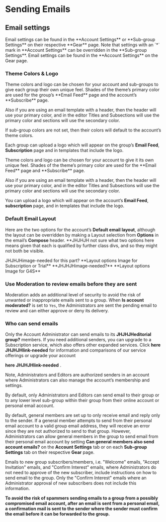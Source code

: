 # Sending Emails

## Email settings
<span id="gv-2members-4sendsettings"></span>

<span class="sub g4s">
Email settings can be found in the **Account Settings** or **Sub-group 
Settings** on their respective **Gear** page.
Note that settings with an `*` mark  in **Account Settings** can be
overridden in the **Sub-group Settings**.
</span> <!-- sub g4s -->

<span class="free">
Email settings can be found in the **Account Settings** on the Gear
page.
</span> <!-- free -->

### Theme Colors & Logo
<span id="gv-2members-4sendsettings-theme-colors-and-logo"></span>
     
<span class="sub g4s">
Theme colors and logo can be chosen for your account and sub-groups to
give each group their own unique feel.
Shades of the theme’s primary color are used for the group’s
**Email Feed** page and the account’s **Subscribe** page.  

Also if you are using an email template with a header, then the header
will use your primary color, and in the editor Titles and Subsections
will use the primary color and sections will use the secondary color.

If sub-group colors are not set, then their colors will default to the
account’s theme colors.

Each group can upload a logo which will appear on the group’s **Email
Feed**, **Subscription** page and in templates that include the logo.
</span> <!-- sub g4s -->

<span class="free">
Theme colors and logo can be chosen for your account to give it its
own unique feel.
Shades of the theme’s primary color are used for the **Email Feed** page
and **Subscribe** page.  

Also if you are using an email template with a header, then the
header will use your primary color, and in the editor Titles and
Subsections will use the primary color and sections will use the
secondary color.

You can upload a logo which will appear on the account’s **Email
Feed**, **subscription** page, and in templates that include the logo.
</span> <!-- free -->

<span class="sub g4s">

### Default Email Layout
<span id="gv-2members-4sendsettings-default-email-layout"></span>

Here are the two options for the account’s **Default email layout**,
although the layout can be overridden by making a Layout selection
from **Options** in the email’s **Compose** header.
<span class="todo">
**JHJHJH not sure what two options here means given that each is
qualified by further class divs, and so they might not both be visible.
</span>

<span class="sub">
<span class="todo">
JHJHJHimage-needed for this part?
</span>
**Layout options Image for Subscription or Trial**
</span>

<span class="g4s">
<span class="todo">
**JHJHJHimage-needed?**
</span>
**Layout options Image for G4S**
</span>

</span> <!-- sub g4s -->

<span class="sub g4s">

### Use Moderation to review emails before they are sent
<span id="gv-2members-4sendsettings-use-moderation"></span>

Moderation adds an additional level of security to avoid the risk
of unwanted or inappropriate emails sent to a group.
When **Is account moderated?** is set to `Yes`, the Administrators
are sent the pending email to review and can either approve or deny
its delivery.

</span> <!-- sub g4s"-->

### Who can send emails
<span id="gv-2members-4sendsettings-who-can"></span>

<span class="free">

Only the Account Administrator can send emails to its
<span class="todo">
**JHJHJHeditorial group?**
</span>
members.
If you need additional senders, you can upgrade to a
Subscription service, which also offers other expanded services.
Click
<span class="todo">
**here JHJHJHlink-needed**
</span>
for information and comparisons
of our service offerings or upgrade your account

**here**
<span class="todo">
**JHJHJHlink-needed**
</span>
.

Note, Administrators and Editors are authorized senders in an account where
Administrators can also manage the account’s membership and settings.  

</span> <!-- free -->

<span class="sub g4s">

By default, only Administrators and Editors can send email to their
group or to any lower level sub-group within their group from their online
account or personal email account.  

By default, general members are set up to only receive email and reply
only to the sender.
If a general member attempts to send from their personal email account
to a valid group email address, they will receive an error since they
are not authorized to send to that group.
However, Administrators can allow general members in the group to send
email from their personal email account by setting **Can general members
also send account emails?** on the **Account Settings** tab or on each
**Sub-group Settings** tab on their respective **Gear** page.

</span> <!-- sub g4s -->

<span class="adv">
     
Emails to new group subscribers/members, i.e. "Welcome" emails, "Accept
Invitation" emails, and "Confirm Interest" emails, where Administrators
do not need to approve of the new subscriber, include instructions on
how to send email to the group.
Only the "Confirm Interest" emails where an Administrator approval of
new subscribers does not include this information.  

</span>
     
**To avoid the risk of spammers sending emails to a group from a possibly
compromised email account, after an email is sent from a personal
email, a confirmation mail is sent to the sender where the sender must
confirm the email before it can be forwarded to the group.**

